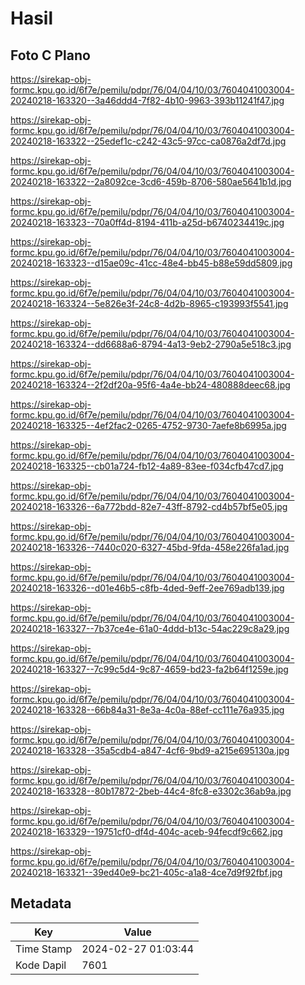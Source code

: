 # Hasil

## Foto C Plano

https://sirekap-obj-formc.kpu.go.id/6f7e/pemilu/pdpr/76/04/04/10/03/7604041003004-20240218-163320--3a46ddd4-7f82-4b10-9963-393b11241f47.jpg

https://sirekap-obj-formc.kpu.go.id/6f7e/pemilu/pdpr/76/04/04/10/03/7604041003004-20240218-163322--25edef1c-c242-43c5-97cc-ca0876a2df7d.jpg

https://sirekap-obj-formc.kpu.go.id/6f7e/pemilu/pdpr/76/04/04/10/03/7604041003004-20240218-163322--2a8092ce-3cd6-459b-8706-580ae5641b1d.jpg

https://sirekap-obj-formc.kpu.go.id/6f7e/pemilu/pdpr/76/04/04/10/03/7604041003004-20240218-163323--70a0ff4d-8194-411b-a25d-b6740234419c.jpg

https://sirekap-obj-formc.kpu.go.id/6f7e/pemilu/pdpr/76/04/04/10/03/7604041003004-20240218-163323--d15ae09c-41cc-48e4-bb45-b88e59dd5809.jpg

https://sirekap-obj-formc.kpu.go.id/6f7e/pemilu/pdpr/76/04/04/10/03/7604041003004-20240218-163324--5e826e3f-24c8-4d2b-8965-c193993f5541.jpg

https://sirekap-obj-formc.kpu.go.id/6f7e/pemilu/pdpr/76/04/04/10/03/7604041003004-20240218-163324--dd6688a6-8794-4a13-9eb2-2790a5e518c3.jpg

https://sirekap-obj-formc.kpu.go.id/6f7e/pemilu/pdpr/76/04/04/10/03/7604041003004-20240218-163324--2f2df20a-95f6-4a4e-bb24-480888deec68.jpg

https://sirekap-obj-formc.kpu.go.id/6f7e/pemilu/pdpr/76/04/04/10/03/7604041003004-20240218-163325--4ef2fac2-0265-4752-9730-7aefe8b6995a.jpg

https://sirekap-obj-formc.kpu.go.id/6f7e/pemilu/pdpr/76/04/04/10/03/7604041003004-20240218-163325--cb01a724-fb12-4a89-83ee-f034cfb47cd7.jpg

https://sirekap-obj-formc.kpu.go.id/6f7e/pemilu/pdpr/76/04/04/10/03/7604041003004-20240218-163326--6a772bdd-82e7-43ff-8792-cd4b57bf5e05.jpg

https://sirekap-obj-formc.kpu.go.id/6f7e/pemilu/pdpr/76/04/04/10/03/7604041003004-20240218-163326--7440c020-6327-45bd-9fda-458e226fa1ad.jpg

https://sirekap-obj-formc.kpu.go.id/6f7e/pemilu/pdpr/76/04/04/10/03/7604041003004-20240218-163326--d01e46b5-c8fb-4ded-9eff-2ee769adb139.jpg

https://sirekap-obj-formc.kpu.go.id/6f7e/pemilu/pdpr/76/04/04/10/03/7604041003004-20240218-163327--7b37ce4e-61a0-4ddd-b13c-54ac229c8a29.jpg

https://sirekap-obj-formc.kpu.go.id/6f7e/pemilu/pdpr/76/04/04/10/03/7604041003004-20240218-163327--7c99c5d4-9c87-4659-bd23-fa2b64f1259e.jpg

https://sirekap-obj-formc.kpu.go.id/6f7e/pemilu/pdpr/76/04/04/10/03/7604041003004-20240218-163328--66b84a31-8e3a-4c0a-88ef-cc111e76a935.jpg

https://sirekap-obj-formc.kpu.go.id/6f7e/pemilu/pdpr/76/04/04/10/03/7604041003004-20240218-163328--35a5cdb4-a847-4cf6-9bd9-a215e695130a.jpg

https://sirekap-obj-formc.kpu.go.id/6f7e/pemilu/pdpr/76/04/04/10/03/7604041003004-20240218-163328--80b17872-2beb-44c4-8fc8-e3302c36ab9a.jpg

https://sirekap-obj-formc.kpu.go.id/6f7e/pemilu/pdpr/76/04/04/10/03/7604041003004-20240218-163329--19751cf0-df4d-404c-aceb-94fecdf9c662.jpg

https://sirekap-obj-formc.kpu.go.id/6f7e/pemilu/pdpr/76/04/04/10/03/7604041003004-20240218-163321--39ed40e9-bc21-405c-a1a8-4ce7d9f92fbf.jpg


## Metadata

| Key        | Value               |
| ---------- | ------------------- |
| Time Stamp | 2024-02-27 01:03:44 |
| Kode Dapil | 7601                |



